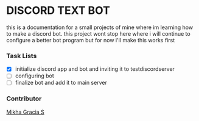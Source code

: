 # DISCORD TEXT BOT
this is a documentation for a small projects of mine where im learning how to make a discord bot.
this project wont stop here where i will continue to configure a better bot program but for now i'll make this works first

### Task Lists
- [x] initialize discord app and bot and inviting it to testdiscordserver
- [ ] configuring bot
- [ ] finalize bot and add it to main server

### Contributor

[Mikha Gracia S](https://github.com/michaelgrace72)
[]()